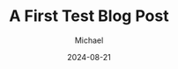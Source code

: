 ---
layout: post
title: A First Test Blog Post
date: 2024-08-21
author: Michael
excerpt: A few DSI project updates from summer 2024
tags: project-updates
---